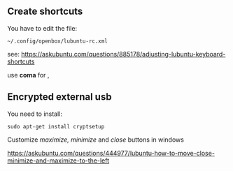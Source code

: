 Create shortcuts
--------------------------

You have to edit the file:

    ~/.config/openbox/lubuntu-rc.xml

see: https://askubuntu.com/questions/885178/adjusting-lubuntu-keyboard-shortcuts

use __coma__ for ,


Encrypted external usb
------------------------------

You need to install: 

    sudo apt-get install cryptsetup


Customize _maximize, minimize_ and _close_ buttons in windows

https://askubuntu.com/questions/444977/lubuntu-how-to-move-close-minimize-and-maximize-to-the-left
